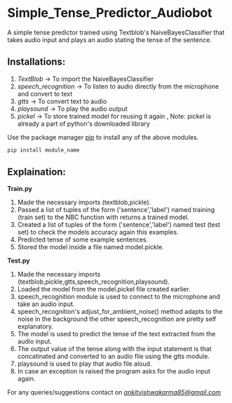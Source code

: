 # Simple_Tense_Predictor_Audiobot
 A simple tense predictor trained using Textblob's NaiveBayesClassifier that takes audio input and plays an audio stating the tense of the sentence.

## Installations:
 1) *TextBlob* -> To import the NaiveBayesClassifier 
 2) *speech_recognition* -> To listen to audio directly from the microphone and convert to text
 3) *gtts* -> To convert text to audio
 4) *playsound* -> To play the audio output
 5) *pickel* -> To store trained model for reusing it again , Note: pickel is already a part of python's downloaded library
 
 Use the package manager [pip](https://pip.pypa.io/en/stable/) to install any of the above modules.

 ```bash
 pip install module_name
 ```

## Explaination:

**Train.py**

1) Made the necessary imports (textblob,pickle).
2) Passed a list of tuples of the form ('sentence','label') named training (train set) to the NBC function with returns a trained model.
3) Created a list of tuples of the form ('sentence','label') named test (test set) to check the models accuracy again this examples.
4) Predicted tense of some example sentences.
5) Stored the model inside a file named model.pickle.

**Test.py**

1) Made the necessary imports (textblob,pickle,gtts,speech_recognition,playsound).
2) Loaded the model from the model.pickel file created earlier.
3) speech_recognition module is used to connect to the microphone and take an audio input.
4) speech_recognition's adjust_for_ambient_noise() method adapts to the noise in the background the other speech_recognition are pretty self explanatory.
5) The model is used to predict the tense of the text extracted from the audio input.
6) The output value of the tense along with the input statement is that concatinated and converted to an audio file using the gtts module.
7) playsound is used to play that audio file aloud.
8) In case an exception is raised the program asks for the audio input again.

For any queries/suggestions contact on *ankitvishwakarma85@gmail.com*

